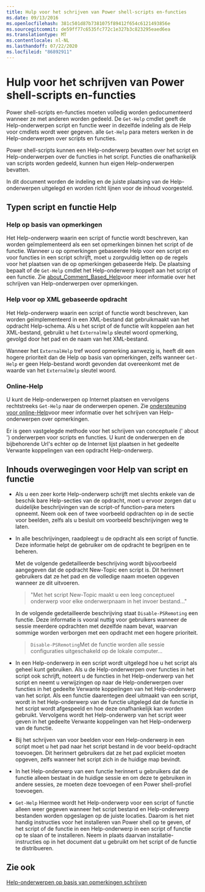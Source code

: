 ```yaml
---
title: Hulp voor het schrijven van Power shell-scripts en-functies
ms.date: 09/13/2016
ms.openlocfilehash: 381c501d87b7381075f89412f654c6121493856e
ms.sourcegitcommit: de59ff77c6535fc772c1e327b3c823295eaed6ea
ms.translationtype: MT
ms.contentlocale: nl-NL
ms.lasthandoff: 07/22/2020
ms.locfileid: "86892911"
---
```

# <a name="writing-help-for-powershell-scripts-and-functions"></a>Hulp voor het schrijven van Power shell-scripts en-functies

Power shell-scripts en-functies moeten volledig worden gedocumenteerd wanneer ze met anderen worden gedeeld.
De `Get-Help` cmdlet geeft de Help-onderwerpen script en functie weer in dezelfde indeling als de Help voor cmdlets wordt weer gegeven. alle `Get-Help` para meters werken in de Help-onderwerpen over scripts en functies.

Power shell-scripts kunnen een Help-onderwerp bevatten over het script en Help-onderwerpen over de functies in het script. Functies die onafhankelijk van scripts worden gedeeld, kunnen hun eigen Help-onderwerpen bevatten.

In dit document worden de indeling en de juiste plaatsing van de Help-onderwerpen uitgelegd en worden richt lijnen voor de inhoud voorgesteld.

## <a name="types-of-script-and-function-help"></a>Typen script en functie Help

### <a name="comment-based-help"></a>Help op basis van opmerkingen

Het Help-onderwerp waarin een script of functie wordt beschreven, kan worden geïmplementeerd als een set opmerkingen binnen het script of de functie. Wanneer u op opmerkingen gebaseerde Help voor een script en voor functies in een script schrijft, moet u zorgvuldig letten op de regels voor het plaatsen van de op opmerkingen gebaseerde Help. De plaatsing bepaalt of de `Get-Help` cmdlet het Help-onderwerp koppelt aan het script of een functie. Zie [about_Comment_Based_Help](/powershell/module/microsoft.powershell.core/about/about_comment_based_help)voor meer informatie over het schrijven van Help-onderwerpen over opmerkingen.

### <a name="xml-based-command-help"></a>Help voor op XML gebaseerde opdracht

Het Help-onderwerp waarin een script of functie wordt beschreven, kan worden geïmplementeerd in een XML-bestand dat gebruikmaakt van het opdracht Help-schema. Als u het script of de functie wilt koppelen aan het XML-bestand, gebruikt u het `ExternalHelp` sleutel woord opmerking, gevolgd door het pad en de naam van het XML-bestand.

Wanneer het `ExternalHelp` tref woord opmerking aanwezig is, heeft dit een hogere prioriteit dan de Help op basis van opmerkingen, zelfs wanneer `Get-Help` er geen Help-bestand wordt gevonden dat overeenkomt met de waarde van het `ExternalHelp` sleutel woord.

### <a name="online-help"></a>Online-Help

U kunt de Help-onderwerpen op Internet plaatsen en vervolgens rechtstreeks `Get-Help` naar de onderwerpen openen. Zie [ondersteuning voor online-Help](../module/supporting-online-help.md)voor meer informatie over het schrijven van Help-onderwerpen over opmerkingen.

Er is geen vastgelegde methode voor het schrijven van conceptuele (' about ') onderwerpen voor scripts en functies.
U kunt de onderwerpen en de bijbehorende Url's echter op de Internet lijst plaatsen in het gedeelte Verwante koppelingen van een opdracht Help-onderwerp.

## <a name="content-considerations-for-script-and-function-help"></a>Inhouds overwegingen voor Help van script en functie

- Als u een zeer korte Help-onderwerp schrijft met slechts enkele van de beschik bare Help-secties van de opdracht, moet u ervoor zorgen dat u duidelijke beschrijvingen van de script-of function-para meters opneemt. Neem ook een of twee voorbeeld opdrachten op in de sectie voor beelden, zelfs als u besluit om voorbeeld beschrijvingen weg te laten.

- In alle beschrijvingen, raadpleegt u de opdracht als een script of functie. Deze informatie helpt de gebruiker om de opdracht te begrijpen en te beheren.

  Met de volgende gedetailleerde beschrijving wordt bijvoorbeeld aangegeven dat de opdracht New-Topic een script is.
  Dit herinnert gebruikers dat ze het pad en de volledige naam moeten opgeven wanneer ze dit uitvoeren.

  > "Met het script New-Topic maakt u een leeg conceptueel onderwerp voor elke onderwerpnaam in het invoer bestand..."

  In de volgende gedetailleerde beschrijving staat `Disable-PSRemoting` een functie. Deze informatie is vooral nuttig voor gebruikers wanneer de sessie meerdere opdrachten met dezelfde naam bevat, waarvan sommige worden verborgen met een opdracht met een hogere prioriteit.

  > `Disable-PSRemoting`Met de functie worden alle sessie configuraties uitgeschakeld op de lokale computer...

- In een Help-onderwerp in een script wordt uitgelegd hoe u het script als geheel kunt gebruiken. Als u de Help-onderwerpen over functies in het script ook schrijft, noteert u de functies in het Help-onderwerp van het script en neemt u verwijzingen op naar de Help-onderwerpen over functies in het gedeelte Verwante koppelingen van het Help-onderwerp van het script.
  Als een functie daarentegen deel uitmaakt van een script, wordt in het Help-onderwerp van de functie uitgelegd dat de functie in het script wordt afgespeeld en hoe deze onafhankelijk kan worden gebruikt. Vervolgens wordt het Help-onderwerp van het script weer geven in het gedeelte Verwante koppelingen van het Help-onderwerp van de functie.

- Bij het schrijven van voor beelden voor een Help-onderwerp in een script moet u het pad naar het script bestand in de voor beeld-opdracht toevoegen. Dit herinnert gebruikers dat ze het pad expliciet moeten opgeven, zelfs wanneer het script zich in de huidige map bevindt.

- In het Help-onderwerp van een functie herinnert u gebruikers dat de functie alleen bestaat in de huidige sessie en om deze te gebruiken in andere sessies, ze moeten deze toevoegen of een Power shell-profiel toevoegen.

- `Get-Help` Hiermee wordt het Help-onderwerp voor een script of functie alleen weer gegeven wanneer het script bestand en Help-onderwerp bestanden worden opgeslagen op de juiste locaties. Daarom is het niet handig instructies voor het installeren van Power shell op te geven, of het script of de functie in een Help-onderwerp in een script of functie op te slaan of te installeren. Neem in plaats daarvan installatie-instructies op in het document dat u gebruikt om het script of de functie te distribueren.

## <a name="see-also"></a>Zie ook

[Help-onderwerpen op basis van opmerkingen schrijven](./writing-comment-based-help-topics.md)
